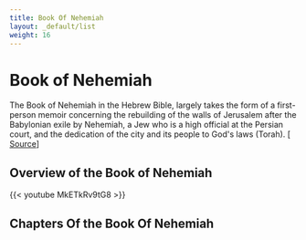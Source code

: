 ```yaml
---
title: Book Of Nehemiah
layout: _default/list
weight: 16
---
```

# Book of Nehemiah

The Book of Nehemiah in the Hebrew Bible, largely takes the form of a first-person memoir concerning the rebuilding of the walls of Jerusalem after the Babylonian exile by Nehemiah, a Jew who is a high official at the Persian court, and the dedication of the city and its people to God's laws (Torah). [ [Source](https://en.wikipedia.org/wiki/Book_of_Nehemiah)]

## Overview of the Book of Nehemiah
{{< youtube MkETkRv9tG8 >}}

## Chapters Of the Book Of Nehemiah